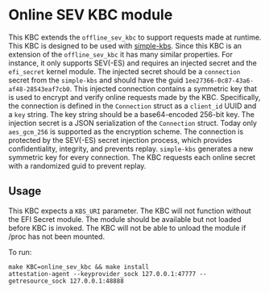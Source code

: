 # Online SEV KBC module

This KBC extends the `offline_sev_kbc` to support requests made at runtime.
This KBC is designed to be used with [simple-kbs](https://github.com/confidential-containers/simple-kbs).
Since this KBC is an extension of the `offline_sev_kbc` it has many similar properties.
For instance, it only supports SEV(-ES) and requires an injected secret and the `efi_secret` kernel module.
The injected secret should be a `connection` secret from the `simple-kbs` and should have the guid `1ee27366-0c87-43a6-af48-28543eaf7cb0`.
This injected connection contains a symmetric key that is used to encrypt and verify online requests made by the KBC.
Specifically, the connection is defined in the `Connection` struct as a `client_id` UUID and a `key` string. The key string should be a base64-encoded 256-bit key.
The injection secret is a JSON serialization of the `Connection` struct.
Today only `aes_gcm_256` is supported as the encryption scheme.
The connection is protected by the SEV(-ES) secret injection process, which provides confidentiality, integrity, and prevents replay.
`simple-kbs` generates a new symmetric key for every connection. The KBC requests each online secret with a randomized guid to prevent replay.

## Usage

This KBC expects a `KBS_URI` parameter. The KBC will not function without the EFI Secret module. The module should be available but not loaded before KBC is invoked. The KBC will not be able to unload the module if /proc has not been mounted.

To run:

```
make KBC=online_sev_kbc && make install
attestation-agent --keyprovider_sock 127.0.0.1:47777 --getresource_sock 127.0.0.1:48888
```
